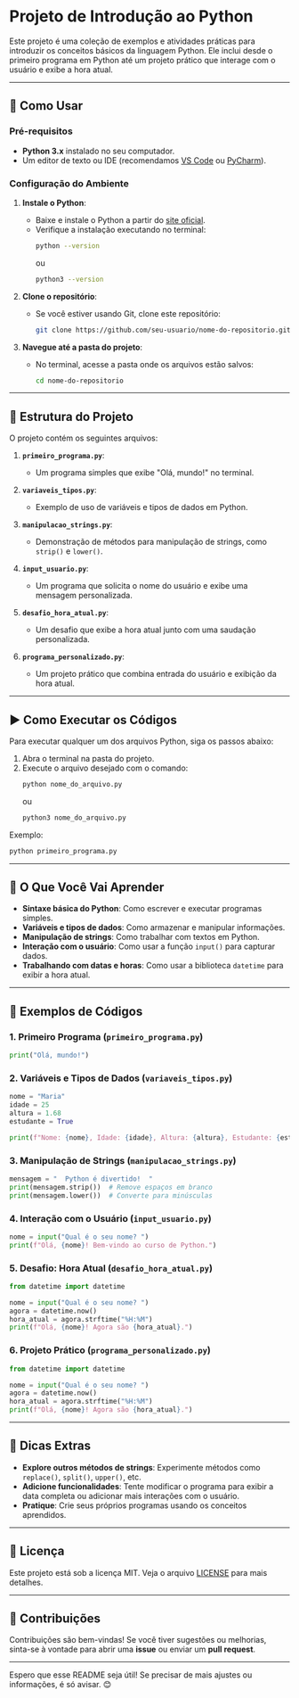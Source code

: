 # Projeto de Introdução ao Python

Este projeto é uma coleção de exemplos e atividades práticas para introduzir os conceitos básicos da linguagem Python. Ele inclui desde o primeiro programa em Python até um projeto prático que interage com o usuário e exibe a hora atual.

---

## 🚀 Como Usar

### Pré-requisitos
- **Python 3.x** instalado no seu computador.
- Um editor de texto ou IDE (recomendamos [VS Code](https://code.visualstudio.com/) ou [PyCharm](https://www.jetbrains.com/pycharm/)).

### Configuração do Ambiente
1. **Instale o Python**:
   - Baixe e instale o Python a partir do [site oficial](https://www.python.org/).
   - Verifique a instalação executando no terminal:
     ```bash
     python --version
     ```
     ou
     ```bash
     python3 --version
     ```

2. **Clone o repositório**:
   - Se você estiver usando Git, clone este repositório:
     ```bash
     git clone https://github.com/seu-usuario/nome-do-repositorio.git
     ```

3. **Navegue até a pasta do projeto**:
   - No terminal, acesse a pasta onde os arquivos estão salvos:
     ```bash
     cd nome-do-repositorio
     ```

---

## 📂 Estrutura do Projeto

O projeto contém os seguintes arquivos:

1. **`primeiro_programa.py`**:
   - Um programa simples que exibe "Olá, mundo!" no terminal.

2. **`variaveis_tipos.py`**:
   - Exemplo de uso de variáveis e tipos de dados em Python.

3. **`manipulacao_strings.py`**:
   - Demonstração de métodos para manipulação de strings, como `strip()` e `lower()`.

4. **`input_usuario.py`**:
   - Um programa que solicita o nome do usuário e exibe uma mensagem personalizada.

5. **`desafio_hora_atual.py`**:
   - Um desafio que exibe a hora atual junto com uma saudação personalizada.

6. **`programa_personalizado.py`**:
   - Um projeto prático que combina entrada do usuário e exibição da hora atual.

---

## ▶️ Como Executar os Códigos

Para executar qualquer um dos arquivos Python, siga os passos abaixo:

1. Abra o terminal na pasta do projeto.
2. Execute o arquivo desejado com o comando:
   ```bash
   python nome_do_arquivo.py
   ```
   ou
   ```bash
   python3 nome_do_arquivo.py
   ```

Exemplo:
```bash
python primeiro_programa.py
```

---

## 🧠 O Que Você Vai Aprender

- **Sintaxe básica do Python**: Como escrever e executar programas simples.
- **Variáveis e tipos de dados**: Como armazenar e manipular informações.
- **Manipulação de strings**: Como trabalhar com textos em Python.
- **Interação com o usuário**: Como usar a função `input()` para capturar dados.
- **Trabalhando com datas e horas**: Como usar a biblioteca `datetime` para exibir a hora atual.

---

## 📝 Exemplos de Códigos

### 1. Primeiro Programa (`primeiro_programa.py`)
```python
print("Olá, mundo!")
```

### 2. Variáveis e Tipos de Dados (`variaveis_tipos.py`)
```python
nome = "Maria"
idade = 25
altura = 1.68
estudante = True

print(f"Nome: {nome}, Idade: {idade}, Altura: {altura}, Estudante: {estudante}")
```

### 3. Manipulação de Strings (`manipulacao_strings.py`)
```python
mensagem = "  Python é divertido!  "
print(mensagem.strip())  # Remove espaços em branco
print(mensagem.lower())  # Converte para minúsculas
```

### 4. Interação com o Usuário (`input_usuario.py`)
```python
nome = input("Qual é o seu nome? ")
print(f"Olá, {nome}! Bem-vindo ao curso de Python.")
```

### 5. Desafio: Hora Atual (`desafio_hora_atual.py`)
```python
from datetime import datetime

nome = input("Qual é o seu nome? ")
agora = datetime.now()
hora_atual = agora.strftime("%H:%M")
print(f"Olá, {nome}! Agora são {hora_atual}.")
```

### 6. Projeto Prático (`programa_personalizado.py`)
```python
from datetime import datetime

nome = input("Qual é o seu nome? ")
agora = datetime.now()
hora_atual = agora.strftime("%H:%M")
print(f"Olá, {nome}! Agora são {hora_atual}.")
```

---

## 📌 Dicas Extras

- **Explore outros métodos de strings**: Experimente métodos como `replace()`, `split()`, `upper()`, etc.
- **Adicione funcionalidades**: Tente modificar o programa para exibir a data completa ou adicionar mais interações com o usuário.
- **Pratique**: Crie seus próprios programas usando os conceitos aprendidos.

---

## 📄 Licença

Este projeto está sob a licença MIT. Veja o arquivo [LICENSE](LICENSE) para mais detalhes.

---

## 🤝 Contribuições

Contribuições são bem-vindas! Se você tiver sugestões ou melhorias, sinta-se à vontade para abrir uma **issue** ou enviar um **pull request**.

---

Espero que esse README seja útil! Se precisar de mais ajustes ou informações, é só avisar. 😊
